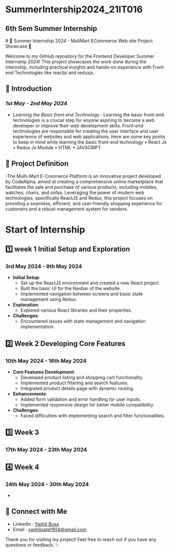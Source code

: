 # SummerIntership2024_21IT016

<h2>6th Sem Summer Internship</h2>
# 🌟 Summer Internship 2024 - MuliMart ECommerce Web site Project Showcase 🌟

Welcome to my GitHub repository for the  Frontend Developer Summer Internship 2024! This project showcases the work done during the internship, including practical insights and hands-on experience with Front end Technologies like reactjs and reduxjs. 

## 🚀 Introduction
### *1st May - 2nd May 2024*
- *Learning the Basic front end Technology* : Learning the basic front-end technologies is a crucial step for anyone aspiring to become a web developer or improve their web development skills. Front-end technologies are responsible for creating the user interface and user experience of websites and web applications. Here are some key points to keep in mind while learning the basic front-end technology
• React Js
• Redux Js Module
• HTML
• JAVSCRIPT

## 🚀 Project Definition
-The Multi-Mart E-Commerce Platform is an innovative project developed by CodeAlpha, aimed at creating a comprehensive online marketplace that facilitates the sale and purchase of various products, including mobiles, watches, chairs, and sofas. Leveraging the power of modern web technologies, specifically ReactJS and Redux, this project focuses on providing a seamless, efficient, and user-friendly shopping experience for customers and a robust management system for vendors.

# Start of Internship

## 1️⃣ week 1 Initial Setup and Exploration

### 3rd May 2024 - 9th May 2024
- **Initial Setup**:
    - Set up the ReactJS environment and created a new React project.
    - Built the basic UI for the Navbar of the website.
    - Implemented navigation between screens and basic state management using Redux.
- **Exploration**:
    - Explored various React libraries and their properties.
- **Challenges**:
    - Encountered issues with state management and navigation implementation.
  
## 2️⃣ Week 2 Developing Core Features

### 10th May 2024 - 16th May 2024
- **Core Features Development**:
    - Developed product listing and shopping cart functionality.
    - Implemented product filtering and search features.
    - Integrated product details page with dynamic routing.
- **Enhancements**:
    - Added form validation and error handling for user inputs.
    - Implemented responsive design for better mobile compatibility.
- **Challenges**:
    - Faced difficulties with implementing search and filter functionalities.
  
## 3️⃣ Week 3 

### 17th May 2024 - 23th May 2024


## 4️⃣ Week 4 

### 24th May 2024 - 30th May 2024
- 
## 🤝 Connect with Me

- LinkedIn : [Yashil Busa](https://www.linkedin.com/yashilbusa)
- Email : yashilpatel1914@gmail.com

Thank you for visiting my project! Feel free to reach out if you have any questions or feedback. ✨
